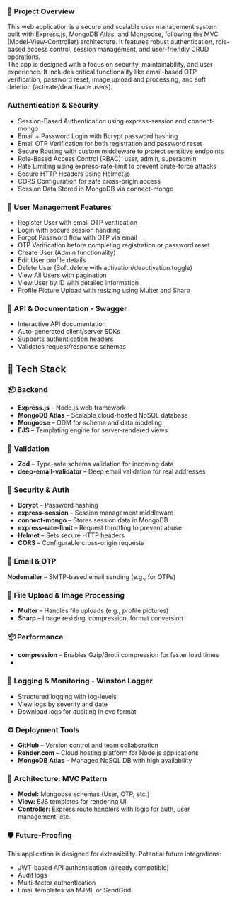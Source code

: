 <h3>🧾 Project Overview</h3>
<p>
This web application is a secure and scalable user management system built with Express.js, MongoDB Atlas, and Mongoose, following the MVC (Model-View-Controller) architecture. It features robust authentication, role-based access control, session management, and user-friendly CRUD operations.
<br />
The app is designed with a focus on security, maintainability, and user experience. It includes critical functionality like email-based OTP verification, password reset, image upload and processing, and soft deletion (activate/deactivate users).
</p>
 
<h3>Authentication & Security</h3>
<ul>
<li>Session-Based Authentication using express-session and connect-mongo</li>
<li>Email + Password Login with Bcrypt password hashing</li>
<li>Email OTP Verification for both registration and password reset</li>
<li>Secure Routing with custom middleware to protect sensitive endpoints</li>
<li>Role-Based Access Control (RBAC): user, admin, superadmin</li>
<li>Rate Limiting using express-rate-limit to prevent brute-force attacks</li>
<li>Secure HTTP Headers using Helmet.js</li>
<li>CORS Configuration for safe cross-origin access</li>
<li>Session Data Stored in MongoDB via connect-mongo</li>
</ul>

<h3>👤 User Management Features</h3>
<ul>
<li>Register User with email OTP verification</li>
<li>Login with secure session handling</li>
<li>Forgot Password flow with OTP via email</li>
<li>OTP Verification before completing registration or password reset</li>
<li>Create User (Admin functionality)</li>
<li>Edit User profile details</li>
<li>Delete User (Soft delete with activation/deactivation toggle)</li>
<li>View All Users with pagination</li>
<li>View User by ID with detailed information</li>
<li>Profile Picture Upload with resizing using Multer and Sharp</li>
</ul>

<h3>📄 API & Documentation - <strong>Swagger</strong></h3>
<ul>
<li>Interactive API documentation</li>
<li>Auto-generated client/server SDKs</li>
<li>Supports authentication headers</li>
<li>Validates request/response schemas</li>
</ul>
 


<h2>🧰 Tech Stack</h2>
<h3>📦 Backend</h3>
<ul>
<li><strong>Express.js</strong> – Node.js web framework</li>
<li><strong>MongoDB Atlas</strong> – Scalable cloud-hosted NoSQL database</li>
<li><strong>Mongoose</strong> – ODM for schema and data modeling</li>
<li><strong>EJS</strong> – Templating engine for server-rendered views</li>
</ul>

<h3>📑 Validation</h3>
<ul>
<li><strong>Zod</strong> – Type-safe schema validation for incoming data</li>
<li><strong>deep-email-validator</strong> – Deep email validation for real addresses</li>
</ul>

<h3>🔐 Security & Auth</h3>
<ul>
<li><strong>Bcrypt</strong> – Password hashing</li>
<li><strong>express-session</strong> – Session management middleware</li>
<li><strong>connect-mongo</strong> – Stores session data in MongoDB</li>
<li><strong>express-rate-limit</strong> – Request throttling to prevent abuse</li>
<li><strong>Helmet</strong> – Sets secure HTTP headers</li>
<li><strong>CORS</strong> – Configurable cross-origin requests</li>
</ul>

<h3>📧 Email & OTP</h3>
<p>
<strong>Nodemailer</strong> – SMTP-based email sending (e.g., for OTPs)
</p>

<h3>📁 File Upload & Image Processing</h3>
<ul>
<li><strong>Multer</strong> – Handles file uploads (e.g., profile pictures)</li>
<li><strong>Sharp</strong> – Image resizing, compression, format conversion</li>
</ul>

<h3>📦 Performance</h3>
<ul>
<li><strong>compression</strong> – Enables Gzip/Brotli compression for faster load times<li>
</ul>

<h3>🔎 Logging & Monitoring - <strong>Winston Logger</strong></h3>
<ul>
<li>Structured logging with log-levels</li>
<li>View logs by severity and date</li>
<li>Download logs for auditing in cvc format</li>
</ul>

<h3>⚙️ Deployment Tools</h3>
<ul>
<li><strong>GitHub</strong> – Version control and team collaboration</li>
<li><strong>Render.com</strong> – Cloud hosting platform for Node.js applications</li>
<li><strong>MongoDB Atlas</strong> – Managed NoSQL DB with high availability</li>
</ul>

<h3>📘 Architecture: MVC Pattern</h3>
<ul>
<li><strong>Model:</strong> Mongoose schemas (User, OTP, etc.)</li>
<li><strong>View:</strong> EJS templates for rendering UI</li>
<li><strong>Controller:</strong> Express route handlers with logic for auth, user management, etc.</li>
</ul>

<h3>🛡️ Future-Proofing</h3>
<p>This application is designed for extensibility. Potential future integrations:</p>
<ul>
<li>JWT-based API authentication (already compatible)</li>
<li>Audit logs</li>
<li>Multi-factor authentication</li>
<li>Email templates via MJML or SendGrid</li>
</ul>